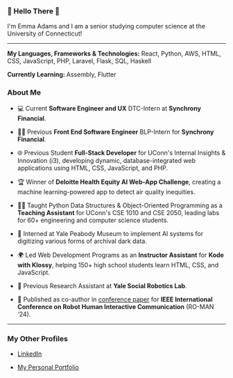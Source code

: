 <h3>👋 Hello There 👋</h3>  

I'm Emma Adams and I am a senior studying computer science at the University of Connecticut!

<hr/>

<strong>My Languages, Frameworks & Technologies:</strong> React, Python, AWS, HTML, CSS, JavaScript, PHP, Laravel, Flask, SQL, Haskell

<strong>Currently Learning: </strong>Assembly, Flutter  

<h3>About Me</h3>  

- 💻 Current <strong>Software Engineer and UX</strong> DTC-Intern at <strong>Synchrony Financial</strong>.

- 👩‍💻 Previous <strong>Front End Software Engineer</strong> BLP-Intern for <strong>Synchrony Financial</strong>.

- 🌐 Previous Student <strong>Full-Stack Developer</strong> for UConn's Internal Insights & Innovation (i3), developing dynamic, database-integrated web applications using HTML, CSS, JavaScript, and PHP.

- 🏆 Winner of <strong>Deloitte Health Equity AI Web-App Challenge</strong>, creating a machine learning-powered app to detect air quality inequities.

- 👩‍💻 Taught Python Data Structures & Object-Oriented Programming as a <strong>Teaching Assistant</strong> for UConn's CSE 1010 and CSE 2050, leading labs for 60+ engineering and computer science students.

- 🦖 Interned at Yale Peabody Museum to implement AI systems for digitizing various forms of archival dark data.

- 🌍 Led Web Development Programs as an <strong>Instructor Assistant</strong> for <strong>Kode with Klossy</strong>, helping 150+ high school students learn HTML, CSS, and JavaScript.

- 🤖 Previous Research Assistant at <strong>Yale Social Robotics Lab</strong>.

- 📖 Published as co-author in [conference paper](https://scazlab.yale.edu/sites/default/files/files/RO_MAN_2024___Hide_and_Seek%20(10).pdf) for <strong>IEEE International Conference on Robot Human Interactive Communication</strong> (RO-MAN ‘24).

<hr/>
<h3>My Other Profiles</h3>  

- [LinkedIn](https://www.linkedin.com/in/emma-adams-ct/)  

- [My Personal Portfolio](https://emma-adams.replit.app/)
